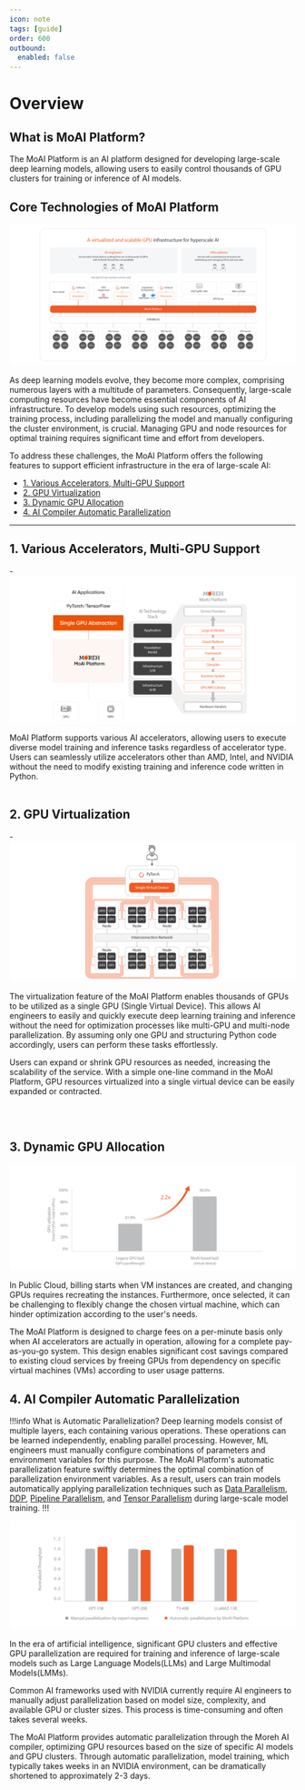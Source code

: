 ```yaml
---
icon: note
tags: [guide]
order: 600
outbound:
  enabled: false
---
```


# Overview

## What is MoAI Platform?

The MoAI Platform is an AI platform designed for developing large-scale deep learning models, allowing users to easily control thousands of GPU clusters for training or inference of AI models.

## Core Technologies of MoAI Platform

![](img_ov/ov_1.png)

As deep learning models evolve, they become more complex, comprising numerous layers with a multitude of parameters. Consequently, large-scale computing resources have become essential components of AI infrastructure. To develop models using such resources, optimizing the training process, including parallelizing the model and manually configuring the cluster environment, is crucial. Managing GPU and node resources for optimal training requires significant time and effort from developers.

To address these challenges, the MoAI Platform offers the following features to support efficient infrastructure in the era of large-scale AI:

- [1. Various Accelerators, Multi-GPU Support](#1-various-accelerators-multi-gpu-support)
- [2. GPU Virtualization](#2-gpu-virtualization)
- [3. Dynamic GPU Allocation](#3-dynamic-gpu-allocation)
- [4. AI Compiler Automatic Parallelization](#4-ai-compiler-automatic-parallelization)

---

## 1. Various Accelerators, Multi-GPU Support

-![](img_ov/m_4.png)

MoAI Platform supports various AI accelerators, allowing users to execute diverse model training and inference tasks regardless of accelerator type. Users can seamlessly utilize accelerators other than AMD, Intel, and NVIDIA without the need to modify existing training and inference code written in Python.
\
&nbsp;


## 2. GPU Virtualization

-![](img_ov/v_3.png)

The virtualization feature of the MoAI Platform enables thousands of GPUs to be utilized as a single GPU (Single Virtual Device). This allows AI engineers to easily and quickly execute deep learning training and inference without the need for optimization processes like multi-GPU and multi-node parallelization. By assuming only one GPU and structuring Python code accordingly, users can perform these tasks effortlessly.

Users can expand or shrink GPU resources as needed, increasing the scalability of the service. With a simple one-line command in the MoAI Platform, GPU resources virtualized into a single virtual device can be easily expanded or contracted.

\
&nbsp;


## 3. Dynamic GPU Allocation


![](img_ov/d_3.png)

In Public Cloud, billing starts when VM instances are created, and changing GPUs requires recreating the instances. Furthermore, once selected, it can be challenging to flexibly change the chosen virtual machine, which can hinder optimization according to the user's needs.

The MoAI Platform is designed to charge fees on a per-minute basis only when AI accelerators are actually in operation, allowing for a complete pay-as-you-go system. This design enables significant cost savings compared to existing cloud services by freeing GPUs from dependency on specific virtual machines (VMs) according to user usage patterns.

## 4. AI Compiler Automatic Parallelization

!!!info What is Automatic Parallelization?
Deep learning models consist of multiple layers, each containing various operations. These operations can be learned independently, enabling parallel processing. However, ML engineers must manually configure combinations of parameters and environment variables for this purpose. The MoAI Platform's automatic parallelization feature swiftly determines the optimal combination of parallelization environment variables. As a result, users can train models automatically applying parallelization techniques such as [Data Parallelism](https://pytorch.org/docs/stable/generated/torch.nn.DataParallel.html), [DDP](https://pytorch.org/tutorials/intermediate/ddp_tutorial.html), [Pipeline Parallelism](https://pytorch.org/docs/stable/pipeline.html), and [Tensor Parallelism](https://pytorch.org/tutorials/intermediate/TP_tutorial.html) during large-scale model training.
!!!

![](img_ov/ap_1.png)


In the era of artificial intelligence, significant GPU clusters and effective GPU parallelization are required for training and inference of large-scale models such as Large Language Models(LLMs) and Large Multimodal Models(LMMs).

Common AI frameworks used with NVIDIA currently require AI engineers to manually adjust parallelization based on model size, complexity, and available GPU or cluster sizes. This process is time-consuming and often takes several weeks.

The MoAI Platform provides automatic parallelization through the Moreh AI compiler, optimizing GPU resources based on the size of specific AI models and GPU clusters. Through automatic parallelization, model training, which typically takes weeks in an NVIDIA environment, can be dramatically shortened to approximately 2-3 days.